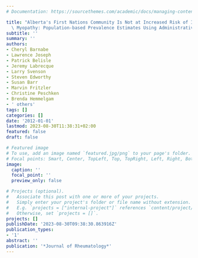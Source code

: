 ```yaml
---
# Documentation: https://sourcethemes.com/academic/docs/managing-content/

title: "Alberta's First Nations Community Is Not at Increased Risk of Inflammatory\
  \ Myopathy: Population-based Prevalence Estimates Using Administrative Databases"
subtitle: ''
summary: ''
authors:
- Cheryl Barnabe
- Lawrence Joseph
- Patrick Belisle
- Jeremy Labrecque
- Larry Svenson
- Steven Edworthy
- Susan Barr
- Marvin Fritzler
- Christine Peschken
- Brenda Hemmelgam
- ' others'
tags: []
categories: []
date: '2012-01-01'
lastmod: 2023-08-30T11:38:31+02:00
featured: false
draft: false

# Featured image
# To use, add an image named `featured.jpg/png` to your page's folder.
# Focal points: Smart, Center, TopLeft, Top, TopRight, Left, Right, BottomLeft, Bottom, BottomRight.
image:
  caption: ''
  focal_point: ''
  preview_only: false

# Projects (optional).
#   Associate this post with one or more of your projects.
#   Simply enter your project's folder or file name without extension.
#   E.g. `projects = ["internal-project"]` references `content/project/deep-learning/index.md`.
#   Otherwise, set `projects = []`.
projects: []
publishDate: '2023-08-30T09:38:30.863916Z'
publication_types:
- '1'
abstract: ''
publication: '*Journal of Rheumatology*'
---
```


